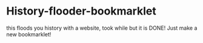 # History-flooder-bookmarklet
this floods you history with a website, took while but it is DONE! Just make a new bookmarklet!
